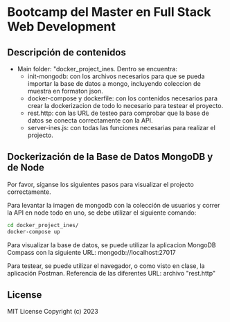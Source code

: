# Bootcamp del Master en Full Stack Web Development
## Descripción de contenidos

* Main folder: "docker_project_ines. Dentro se encuentra:
    * init-mongodb: con los archivos necesarios para que se pueda importar la base de datos a mongo, incluyendo coleccion de muestra en formaton json.
    * docker-compose y dockerfile: con los contenidos necesarios para crear la dockerizacion de todo lo necesario para testear el proyecto. 
    * rest.http: con las URL de testeo para comprobar que la base de datos se conecta correctamente con la API.
    * server-ines.js: con todas las funciones necesarias para realizar el projecto.

## Dockerización de la Base de Datos MongoDB y de Node
 
Por favor, síganse los siguientes pasos para visualizar el projecto correctamente. 



Para levantar la imagen de mongodb con la colección de usuarios y correr la API en node todo en uno, se debe utilizar el siguiente comando:
```bash
cd docker_project_ines/
docker-compose up
```





Para visualizar la base de datos, se puede utilizar la aplicacion MongoDB Compass
con la siguiente URL: mongodb://localhost:27017

Para testear, se puede utilizar el navegador, o como visto en clase, la aplicación Postman.
Referencia de las diferentes URL: archivo "rest.http" 




## License
MIT License
Copyright (c) 2023
